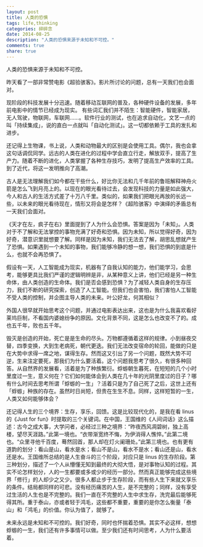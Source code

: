 ```yaml
---
layout: post
title: 人类的恐惧
tags: life,thinking
categories: 碎碎念
date: 2014-08-25
description: "人类的恐惧来源于未知和不可控。"
comments: true
share: true
---
```


人类的恐惧来源于未知和不可控。

昨天看了一部非常赞电影《超验骇客》。影片所讨论的问题，总有一天我们也会面对。

现阶段的科技发展十分迅速。随着移动互联网的普及，各种硬件设备的发展，多年前电影中的情节已经成为现实。
有些词汇我们并不陌生：智能硬件，智能家居，无人驾驶，物联网，车联网……。软件行业的测试，也在追求自动化，文艺一点的叫「持续集成」，说的直白一点就叫「自动化测试」。这一切都依赖于工具的发扎和进步。

还记得上生物课，书上说，人类和动物最大的区别是会使用工具。偶尔，我也会拿这句话调侃同学。远古的人类在进化的过程中学会直立行走，解放双手，提高了生产力。随着不断的进化，人类掌握了各种生存技巧，发明了提高生产效率的工具。到了近代，将这一发明推向了高潮。

古人是无法理解我们如今都在干些什么，好比你无法和几千年前的鲁班解释神舟火箭是怎么飞到月亮上的。以现在的眼光看待过去，会发现科技的力量是如此强大，今人和古人的生活方式差了十万八千里。类似的，如果我们把眼光再放的长远一些，以未来的眼光看待现在，情形又将会是怎样？《超险骇客》中演绎的矛盾总有一天我们会面对。

《天才在左，疯子在右》里面提到了人为什么会恐惧。答案是因为「未知」。人类对于不了解和无法掌控的事物充满了好奇和恐惧。因为未知，所以觉得好奇，因为好奇，潜意识里就想要了解。同样是因为未知，我们无法去了解，胡思乱想就产生了恐惧。如果遇到一个未知的事物，我们能够冷静的想一想，我们恐惧的到底是什么，也就不会再恐惧了。

假设有一天，人工智能成为现实，机器有了自我认知的能力，他们能学习，会思考，能够更具比我们严谨的逻辑明辨是非，从某种意义上讲，他们已经是另一种生命体，由人类创造的生命体。我们是否会感到恐惧？为了减轻人类自身的生存压力，我们不断的研究探索，创造了人工智能。但我们也会害怕，我们害怕人工智能不受人类的控制，并企图主导人类的未来。叶公好龙，何其相似？

外国人很早就开始思考这个问题，并通过电影表达出来，这也是为什么我喜欢看好莱坞巨制，不看国内婆媳纷争的原因。文化背景不同，这是怎么也改变不了的。成也五千年，败也五千年。

毁灭是创造的开始，死亡是是生命的尽头。万物都遵循着这样的规律。小到昼夜交替，四季变换，大到生老病死，朝代更迭。我们无法改变宿命的轮回，能做的只是在大势中求得一席之地，谋得生存。然而这又引出了另一个问题，既然大势不可逆，生来注定要死，那我们为什么要活着。这个问题我思考了很久，有很多种回答。从自然界的发展看，活着是为了种族繁衍。蜉蝣朝生暮死，在短短的几个小时里度过一生，意义何在？它们如何能体会到人类在几十年的光阴里度过的日子？哪有什么时间去思考所谓「蜉蝣的一生」？活着只是为了自己死了之后，这世上还有「蜉蝣」种族的存在。虽然时日尚短，但贵在生生不息。同样，这样短暂的一生，人类又如何能够体会？

还记得人生的三个境界：生存，享乐，回馈。这是比较现代化的，是我在看 linus 的《Just for fun》时提取的三个关键词。在中国，王国维的《人间词话》这么描述：古今之成大事，大学问者，必经过三种之境界：“昨夜西风凋碧树，独上高楼，望尽天涯路。”此第一境也。“衣带渐宽终不悔，为伊消得人憔悴。”此第二境也。“众里寻他千百度，蓦然回首，那人却在灯火阑珊处。”此第三境也。也有更有道韵的划分：看山是山，看水是水；看山不是山，看水不是水；看山还是山，看水还是水。王国维所总结的是人生奋斗的三个阶段，对应只是 linus 的生存阶段。第三种划分，描述了一个人从懵懂无知到最终的大彻大悟，是对事物认知的过程。其实不论怎样划分，人的一生都要或多或少的经历一部分。然而真正能够完成这些境界「修行」的人却少之又少。很多人都止步于生存阶段，而有些人生下来就又享乐的条件。结局都同样的可悲。没有经历痛苦的人生，是不完整的；同样，没有享受过生活的人生也是不完整的。我们一直在不完整的人生中求生存，洗完最后能够死得其所。重于泰山，亦或者轻于鸿毛，这些都不重要，重要的是你怎么衡量「泰山」和「鸿毛」的价值。你认为值了，就够了。

未来永远是未知和不可控的。我们好奇，同时也怀揣着恐惧。其实不必这样，想想蜉蝣的一生，我们还有许多事情可以做。至少我们还有时间思考，人为什么要活着。









